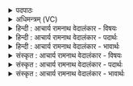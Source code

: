 <details><summary>पदपाठः</summary>

अ꣣स्मा꣡क꣢म्। इ꣡न्द्रः꣢꣯। स꣡मृ꣢꣯तेषु। सम्। ऋ꣣तेषु। ध्वजे꣡षु꣢। अ꣣स्मा꣡क꣢म्। याः। इ꣡ष꣢꣯वः। ताः। ज꣣यन्तु। अस्मा꣡क꣢म्। वी꣣राः꣢। उ꣡त्त꣢꣯रे। भ꣣वन्तु। अस्मा꣢न्। उ꣡। देवाः। अवत। ह꣡वे꣢꣯षु। १८५९।
</details>

<details><summary>अधिमन्त्रम् (VC)</summary>

- इन्द्रः
- अप्रतिरथ ऐन्द्रः
- त्रिष्टुप्
- धैवतः
</details>

<details><summary>हिन्दी : आचार्य रामनाथ वेदालंकार - विषयः</summary>

अब विजय की प्रार्थना करते हैं।
</details>

<details><summary>हिन्दी : आचार्य रामनाथ वेदालंकार - पदार्थः</summary>

पदार्थान्वयभाषाः -  (अस्माकम् इन्द्रः) हमारा सेनापति-तुल्य जीवात्मा (ध्वजेषु समृतेषु) हमारे ध्वजों के शत्रु-ध्वजों से टकराने पर (जयतु) विजय-लाभ करे। (अस्माकं याः इषवः) हमारे जो बाण हैं,(ताः जयन्तु) वे विजय-लाभ करें। (अस्माकं वीराः) हमारे रण-कुशल वीर योद्धा (उत्तरे भवन्तु) विजयी हों। हे (देवाः) जीतने के अभिलाषी मन,बुद्धि आदियो ! (अस्मान् उ) हमारी (हवेषु) देवासुरसङ्ग्रामों में (अवत) रक्षा करो ॥२॥
</details>

<details><summary>हिन्दी : आचार्य रामनाथ वेदालंकार - भावार्थः</summary>

भावार्थभाषाः -  जैसे सेनापति से प्रोद्बोधन पाकर रणबाँकुरे सैनिक शीघ्र ही शत्रुओं को जीत लेते हैं,वैसे ही अपनी अन्तरात्मा को प्रोत्साहन देना वीरों के विजय में हेतु बनता है ॥२॥
</details>

<details><summary>संस्कृत : आचार्य रामनाथ वेदालंकार - विषयः</summary>

अथ विजयः प्रार्थ्यते।
</details>

<details><summary>संस्कृत : आचार्य रामनाथ वेदालंकार - पदार्थः</summary>

पदार्थान्वयभाषाः -  (अस्माकम् इन्द्रः) अस्मदीयः सेनापतिरिव जीवात्मा (ध्वजेषु समृतेषु२) पताकासु शत्रुपताकाभिः सह संगतासु सतीषु[जयतु]विजयं लभताम्। (अस्माकम् या इषवः) आस्माकीनाः याः बाणपङ्क्तयः(ताः जयन्तु) ताः विजयं लभन्ताम्। (अस्माकं वीराः) अस्मदीया रणकुशलाः शूरा योद्धारः (उत्तरे भवन्तु) विजयिनः सन्तु। हे (देवाः) विजिगीषवो मनोबुद्ध्यादयः ! (अस्मान् उ) अस्मान् खलु (हवेषु३) देवासुरसङ्ग्रामेषु (अवत) रक्षत ॥२॥४
</details>

<details><summary>संस्कृत : आचार्य रामनाथ वेदालंकार - भावार्थः</summary>

भावार्थभाषाः -  यथा सेनापतेः सकाशात् प्रोद्बोधनं प्राप्य रणोद्भटाः सैनिकाः सत्वरं शत्रून् विजयन्ते,तथैव स्वान्तरात्मनः प्रोत्साहनं वीराणां विजयहेतुर्जायते ॥२॥
</details>